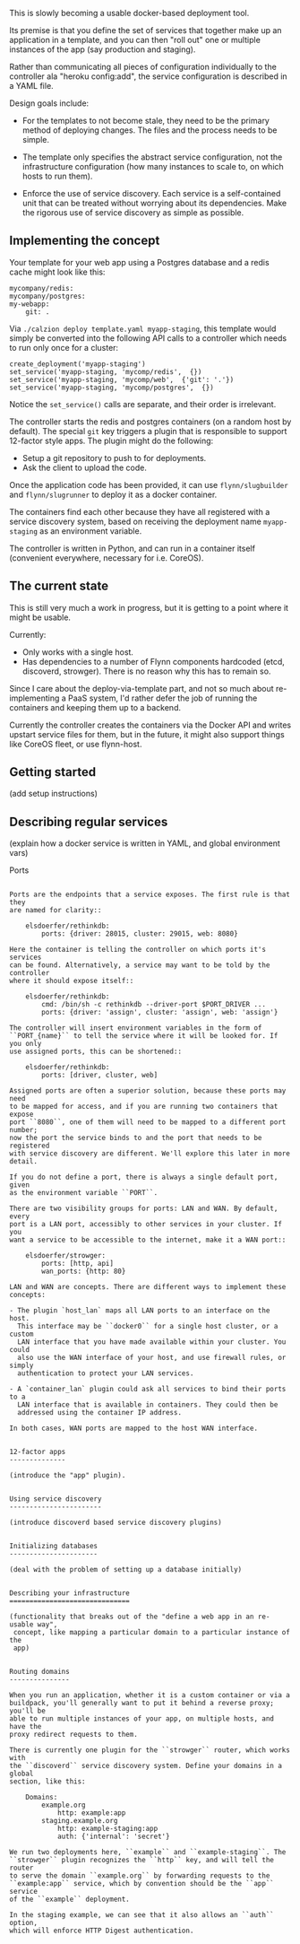 This is slowly becoming a usable docker-based deployment tool. 

Its premise is that you define the set of services that together make up
an application in a template, and you can then "roll out" one or multiple
instances of the app (say production and staging).
 
Rather than communicating all pieces of configuration individually to the
controller ala "heroku config:add", the service configuration is described
in a YAML file.

Design goals include:

- For the templates to not become stale, they need to be the primary method
  of deploying changes. The files and the process needs to be simple.

- The template only specifies the abstract service configuration, not
  the infrastructure configuration (how many instances to scale to, on
  which hosts to run them).

- Enforce the use of service discovery. Each service is a self-contained
  unit that can be treated without worrying about its dependencies. Make 
  the rigorous use of service discovery as simple as possible.
  
  
Implementing the concept
------------------------

Your template for your web app using a Postgres database and a redis cache
might look like this:
 
    mycompany/redis:
    mycompany/postgres:
    my-webapp:
        git: .
        

Via ``./calzion deploy template.yaml myapp-staging``, this template would 
simply be converted into the following API calls to a controller which
needs to run only once for a cluster:
    
    create_deployment('myapp-staging')
    set_service('myapp-staging, 'mycomp/redis',  {})    
    set_service('myapp-staging, 'mycomp/web',  {'git': '.'})
    set_service('myapp-staging, 'mycomp/postgres',  {})
    

Notice the ``set_service()`` calls are separate, and their order is 
irrelevant.

The controller starts the redis and postgres containers (on a random host
by default). The special ``git`` key triggers a plugin that is responsible
to support 12-factor style apps. The plugin might do the following:

- Setup a git repository to push to for deployments.
- Ask the client to upload the code.

Once the application code has been provided, it can use ``flynn/slugbuilder``
and ``flynn/slugrunner`` to deploy it as a docker container.

The containers find each other because they have all registered with a 
service discovery system, based on receiving the deployment name 
``myapp-staging`` as an environment variable.

The controller is written in Python, and can run in a container itself
(convenient everywhere, necessary for i.e. CoreOS).
  
  
The current state
-----------------

This is still very much a work in progress, but it is getting to a point
where it might be usable.

Currently:

- Only works with a single host.
- Has dependencies to a number of Flynn components hardcoded (etcd,
  discoverd, strowger). There is no reason why this has to remain so.

Since I care about the deploy-via-template part, and not so much about
re-implementing a PaaS system, I'd rather defer the job of running the
containers and keeping them up to a backend.

Currently the controller creates the containers via the Docker API and writes
upstart service files for them, but in the future, it might also support
things like CoreOS fleet, or use flynn-host. 


Getting started
---------------

(add setup instructions)



Describing regular services
---------------------------

(explain how a docker service is written in YAML, and global environment vars)


Ports
~~~~~

Ports are the endpoints that a service exposes. The first rule is that they
are named for clarity::
    
    elsdoerfer/rethinkdb:
        ports: {driver: 28015, cluster: 29015, web: 8080}

Here the container is telling the controller on which ports it's services 
can be found. Alternatively, a service may want to be told by the controller
where it should expose itself::

    elsdoerfer/rethinkdb:
        cmd: /bin/sh -c rethinkdb --driver-port $PORT_DRIVER ...
        ports: {driver: 'assign', cluster: 'assign', web: 'assign'}
        
The controller will insert environment variables in the form of
``PORT_{name}`` to tell the service where it will be looked for. If you only
use assigned ports, this can be shortened::

    elsdoerfer/rethinkdb:
        ports: [driver, cluster, web]
        
Assigned ports are often a superior solution, because these ports may need
to be mapped for access, and if you are running two containers that expose
port ``8080``, one of them will need to be mapped to a different port number;
now the port the service binds to and the port that needs to be registered
with service discovery are different. We'll explore this later in more
detail.

If you do not define a port, there is always a single default port, given
as the environment variable ``PORT``.

There are two visibility groups for ports: LAN and WAN. By default, every
port is a LAN port, accessibly to other services in your cluster. If you
want a service to be accessible to the internet, make it a WAN port::

    elsdoerfer/strowger:
        ports: [http, api]
        wan_ports: {http: 80}
         
LAN and WAN are concepts. There are different ways to implement these
concepts:

- The plugin `host_lan` maps all LAN ports to an interface on the host.
  This interface may be ``docker0`` for a single host cluster, or a custom
  LAN interface that you have made available within your cluster. You could
  also use the WAN interface of your host, and use firewall rules, or simply
  authentication to protect your LAN services. 
  
- A `container_lan` plugin could ask all services to bind their ports to a
  LAN interface that is available in containers. They could then be
  addressed using the container IP address.
  
In both cases, WAN ports are mapped to the host WAN interface.


12-factor apps
--------------

(introduce the "app" plugin).


Using service discovery
-----------------------

(introduce discoverd based service discovery plugins)


Initializing databases
----------------------

(deal with the problem of setting up a database initially)


Describing your infrastructure
==============================

(functionality that breaks out of the "define a web app in an re-usable way",
 concept, like mapping a particular domain to a particular instance of the
 app)


Routing domains
---------------

When you run an application, whether it is a custom container or via a
buildpack, you'll generally want to put it behind a reverse proxy; you'll be
able to run multiple instances of your app, on multiple hosts, and have the
proxy redirect requests to them.

There is currently one plugin for the ``strowger`` router, which works with
the ``discoverd`` service discovery system. Define your domains in a global
section, like this:

    Domains:
        example.org
            http: example:app
        staging.example.org
            http: example-staging:app
            auth: {'internal': 'secret'}

We run two deployments here, ``example`` and ``example-staging``. The
``strowger`` plugin recognizes the ``http`` key, and will tell the router
to serve the domain ``example.org`` by forwarding requests to the
``example:app`` service, which by convention should be the ``app`` service
of the ``example`` deployment.

In the staging example, we can see that it also allows an ``auth`` option,
which will enforce HTTP Digest authentication.


